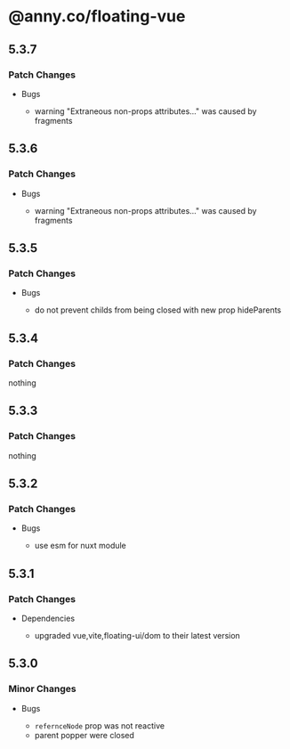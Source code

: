 # @anny.co/floating-vue

## 5.3.7

### Patch Changes

- Bugs

  - warning "Extraneous non-props attributes..." was caused by fragments


## 5.3.6

### Patch Changes

- Bugs

  - warning "Extraneous non-props attributes..." was caused by fragments

## 5.3.5

### Patch Changes

- Bugs

  - do not prevent childs from being closed with new prop hideParents

## 5.3.4

### Patch Changes

nothing

## 5.3.3

### Patch Changes

nothing

## 5.3.2

### Patch Changes

- Bugs

  - use esm for nuxt module

## 5.3.1

### Patch Changes

- Dependencies

  - upgraded vue,vite,floating-ui/dom to their latest version

## 5.3.0

### Minor Changes

- Bugs

  - `refernceNode` prop was not reactive
  - parent popper were closed
